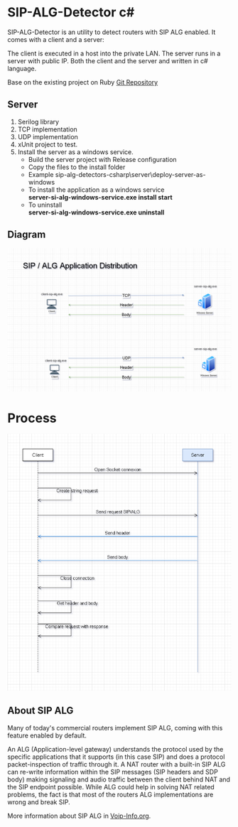 # SIP-ALG-Detector c#

SIP-ALG-Detector is an utility to detect routers with SIP ALG enabled. It comes with a client and a server:

The client is executed in a host into the private LAN.
The server runs in a server with public IP.
Both the client and the server and written in c# language.

Base on the existing project on Ruby
[Git Repository](https://github.com/ibc/sip-alg-detector)

## Server

1. Serilog library
2. TCP implementation
3. UDP implementation
4. xUnit project to test.
5. Install the server as a windows service.
   - Build the server project with Release configuration
   - Copy the files to the install folder
   - Example sip-alg-detectors-csharp\server\deploy-server-as-windows
   - To install the application as a windows service <br />
     <strong>server-si-alg-windows-service.exe install start</strong>
   - To uninstall <br />
     <strong>server-si-alg-windows-service.exe uninstall</strong>

## Diagram

![alt text](Documents/img/Diagram-Diagram.drawio.png "Application distribution")

# Process

![alt text](Documents/img/Diagram-Process.drawio.png "Application process")

## About SIP ALG

Many of today's commercial routers implement SIP ALG, coming with this feature enabled by default.

An ALG (Application-level gateway) understands the protocol used by the specific applications that it supports (in this case SIP) and does a protocol packet-inspection of traffic through it. A NAT router with a built-in SIP ALG can re-write information within the SIP messages (SIP headers and SDP body) making signaling and audio traffic between the client behind NAT and the SIP endpoint possible. While ALG could help in solving NAT related problems, the fact is that most of the routers ALG implementations are wrong and break SIP.

More information about SIP ALG in [Voip-Info.org](http://www.voip-info.org/wiki/view/Routers+SIP+ALG).
